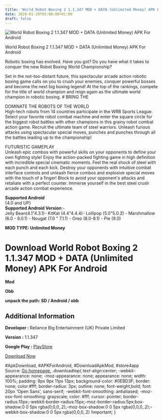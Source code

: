 ```yaml
---
title: 'World Robot Boxing 2 1.1.347 MOD + DATA (Unlimited Money) APK For Android'
date: 2020-01-29T05:00:00+01:00
draft: false
---
```


![World Robot Boxing 2 1.1.347 MOD + DATA (Unlimited Money) APK For Android](https://i0.wp.com/apkhome.net/wp-content/uploads/2020/01/World-Robot-Boxing-2-1.1.347-MOD-DATA-Unlimited-Money.jpg "World Robot Boxing 2 1.1.347 MOD + DATA (Unlimited Money) APK For Android")

  

World Robot Boxing 2 1.1.347 MOD + DATA (Unlimited Money) APK For Android

Robotic boxing has evolved. Have you got? Do you have what it takes to conquer the new Robot Boxing World Championship?

Set in the not-too-distant future, this spectacular arcade action robotic boxing game calls on you to crush your enemies, conquer powerful bosses and become the next big boxing legend! At the top of the rankings, compete for the title of world champion and reign again as the ultimate world champion in robotic boxing. # BRING THE

DOMINATE THE ROBOTS OF THE WORLD  
High-tech robots from 14 countries participate in the WRB Sports League. Select your favorite robot combat machine and enter the square circle for the biggest robot battles with other champions in this grainy robot combat action game. Recruit the ultimate team of steel warriors. Unleash furious attacks using spectacular special moves, punches and punches through all the battles leading up to the championship!

FUTURISTIC GAMEPLAY  
Unleash epic combos with powerful skills on your opponents to define your own fighting style! Enjoy the action-packed fighting game in high definition with incredible special cinematic moments. Feel the real shock of steel with each punch and each kick. Destroy your opponents with intuitive combat interface controls and unleash fierce combos and explosive special moves with the touch of a finger! Block to avoid your opponent's attacks and retaliate with a perfect counter. Immerse yourself in the best steel crush arcade action combat experience.

**Supported Android**  
{4.0 and UP}  
**Supported Android Version**:-  
Jelly Bean(4.1"4.3.1)- KitKat (4.4"4.4.4)- Lollipop (5.0"5.0.2) - Marshmallow (6.0 - 6.0.1) - Nougat (7.0 " 7.1.1) - Oreo (8.0-8.1) - Pie (9.0)

**MOD TYPE: Unlimited Money**

Download World Robot Boxing 2 1.1.347 MOD + DATA (Unlimited Money) APK For Android
==================================================================================

**Mod**

**Obb**

**unpack the path: SD / Android / obb**

Additional Information
----------------------

**Developer :** Reliance Big Entertainment (UK) Private Limited

**Version :** 1.1.347

**Google Play :** [PlayStore](https://play.google.com/store/apps/details?id=com.reliancegames.world.robot.boxing.wrb)

  

[Download Now](https://store4app.co/post/world-robot-boxing-2-1-1-347-mod-data-unlimited-money-apk-for-android_1580234772)

  
#ApkDownload, #APKForAndroid, #DownloadApkMod, #store4app  
Source: [Go homepage.](https://store4app.co/post/world-robot-boxing-2-1-1-347-mod-data-unlimited-money-apk-for-android_1580234772) .downloadtop{ text-align:center; -webkit-appearance: none; -moz-appearance: none; appearance: none; width: 100%; padding: 9px 9px 11px 13px; background-color: #0EBD3F; border: none; color:#fff; border-radius: 3px; outline: none; font-weight;bold; font: 20px 'Open Sans', sans-serif; -webkit-font-smoothing: antialiased; -moz-osx-font-smoothing: grayscale; color: #fff; cursor: pointer; border-radius:15px;-webkit-border-radius:15px;-moz-border-radius:5px;box-shadow:0 0 5px rgba(0,0,0,.2);-moz-box-shadow:0 0 5px rgba(0,0,0,.2);-webkit-box-shadow:0 0 5px rgba(0,0,0,.2) !important; }